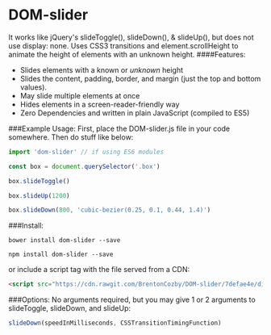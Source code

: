 # DOM-slider
It works like jQuery's slideToggle(), slideDown(), &amp; slideUp(), but does not use display: none.
Uses CSS3 transitions and element.scrollHeight to animate the height of elements with an unknown height.
####Features:
* Slides elements with a known or *unknown* height
* Slides the content, padding, border, and margin (just the top and bottom values).
* May slide multiple elements at once
* Hides elements in a screen-reader-friendly way
* Zero Dependencies and written in plain JavaScript (compiled to ES5)

###Example Usage:
First, place the DOM-slider.js file in your code somewhere. Then do stuff like below:
```JavaScript
import 'dom-slider' // if using ES6 modules

const box = document.querySelector('.box')

box.slideToggle()

box.slideUp(1200)

box.slideDown(800, 'cubic-bezier(0.25, 0.1, 0.44, 1.4)')
```
###Install:
```
bower install dom-slider --save

npm install dom-slider --save
```
or include a script tag with the file served from a CDN:
```HTML
<script src="https://cdn.rawgit.com/BrentonCozby/DOM-slider/7defae4e/dist/DOM-slider.js"></script>
```


###Options:
No arguments required, but you may give 1 or 2 arguments to slideToggle, slideDown, and slideUp:
```JavaScript
slideDown(speedInMilliseconds, CSSTransitionTimingFunction)
```

